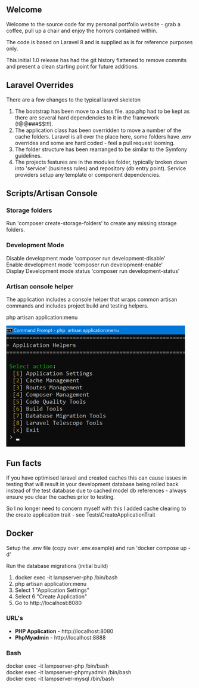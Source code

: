 

## Welcome
Welcome to the source code for my personal portfolio website - grab a coffee, pull up a chair and enjoy the horrors contained within.

The code is based on Laravel 8 and is supplied as is for reference purposes only.

This initial 1.0 release has had the git history flattened to remove commits and present a clean starting point for future additions.

## Laravel Overrides
There are a few changes to the typical laravel skeleton

1. The bootstrap has been move to a class file. app.php had to be kept as there are several hard dependencies to it in the framework (!@@###$$!!!).
2. The application class has been overridden to move a number of the cache folders. Laravel is all over the place here, some folders have .env overrides and some are hard coded -  feel a pull request looming.
3. The folder structure has been rearranged to be similar to the Symfony guidelines.
4. The projects features are in the modules folder, typically broken down into 'service' (business rules) and repository (db entry point). Service providers setup any template or component dependencies.

## Scripts/Artisan Console

### Storage folders
Run 'composer create-storage-folders' to create any missing storage folders.

### Development Mode
Disable development mode 'composer run development-disable'  
Enable development mode 'composer run development-enable'  
Display Development mode status 'composer run development-status'  

### Artisan console helper

The application includes a console helper that wraps common artisan commands and includes project build and testing helpers.

php artisan application:menu

![Application Helper::main](resources/markdown/readme/application-helper-main.png)

## Fun facts
If you have optimised laravel and created caches this can cause issues in testing that will result in your development database being rolled back instead of the test database due to cached model db references - always ensure you clear the caches prior to testing.

So I no longer need to concern myself with this I added cache clearing to the create application trait - see Tests\CreateApplicationTrait

## Docker
Setup the .env file (copy over .env.example) and run 'docker compose up -d'

Run the database migrations (initial build)

1. docker exec -it lampserver-php /bin/bash  
2. php artisan application:menu
3. Select 1 "Application Settings"
4. Select 6 "Create Application"
5. Go to http://localhost:8080

### URL's
* **PHP Application** - http://localhost:8080
* **PhpMyadmin** - http://localhost:8888

### Bash
docker exec -it lampserver-php /bin/bash  
docker exec -it lampserver-phpmyadmin /bin/bash  
docker exec -it lampserver-mysql /bin/bash  
